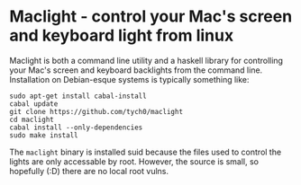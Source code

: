 # Maclight - control your Mac's screen and keyboard light from linux

Maclight is both a command line utility and a haskell library for controlling
your Mac's screen and keyboard backlights from the command line. Installation
on Debian-esque systems is typically something like:

    sudo apt-get install cabal-install
    cabal update
    git clone https://github.com/tych0/maclight
    cd maclight
    cabal install --only-dependencies
    sudo make install

The `maclight` binary is installed suid because the files used to control the
lights are only accessable by root. However, the source is small, so hopefully
(:D) there are no local root vulns.
